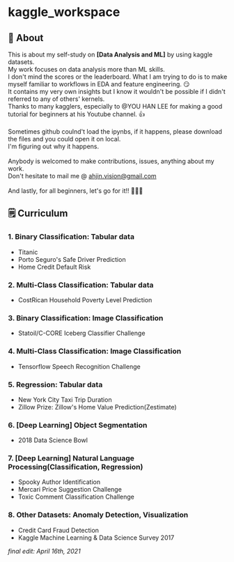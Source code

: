 # kaggle_workspace

## 💁 About
This is about my self-study on **[Data Analysis and ML]** by using kaggle datasets. \
My work focuses on data analysis more than ML skills. \
I don't mind the scores or the leaderboard.  What I am trying to do is to make myself familiar to workflows in EDA and feature engineering. 😏 \
It contains my very own insights but I know it wouldn't be possible if I didn't referred to any of others' kernels. \
Thanks to many kagglers, especially to @YOU HAN LEE for making a good tutorial for beginners at his Youtube channel. 👍 \
\
Sometimes github coulnd't load the ipynbs, if it happens, please download the files and you could open it on local. \
I'm figuring out why it happens. \
\
Anybody is welcomed to make contributions, issues, anything about my work. \
Don't hesitate to mail me @ ahjin.vision@gmail.com 
\
\
And lastly, for all beginners, let's go for it!! 💪💪💪

## 🗒️ Curriculum 
### 1. Binary Classification: Tabular data
* Titanic
* Porto Seguro's Safe Driver Prediction
* Home Credit Default Risk
### 2. Multi-Class Classification: Tabular data
* CostRican Household Poverty Level Prediction
### 3. Binary Classification: Image Classification
* Statoil/C-CORE Iceberg Classifier Challenge
### 4. Multi-Class Classification: Image Classification
* Tensorflow Speech Recognition Challenge
### 5. Regression: Tabular data
* New York City Taxi Trip Duration
* Zillow Prize: Zillow's Home Value Prediction(Zestimate)
### 6. [Deep Learning] Object Segmentation
* 2018 Data Science Bowl
### 7. [Deep Learning] Natural Language Processing(Classification, Regression)
* Spooky Author Identification
* Mercari Price Suggestion Challenge
* Toxic Comment Classification Challenge
### 8. Other Datasets: Anomaly Detection, Visualization
* Credit Card Fraud Detection
* Kaggle Machine Learning & Data Science Survey 2017

*final edit: April 16th, 2021*
